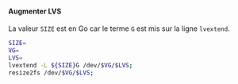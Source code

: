 #### Augmenter LVS
La valeur `SIZE` est en Go car le terme `G` est mis sur la ligne `lvextend`.
```bash
SIZE=
VG=
LVS=
lvextend -L ${SIZE}G /dev/$VG/$LVS;
resize2fs /dev/$VG/$LVS;
```
